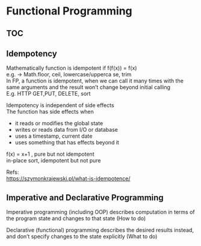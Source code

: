 # Functional Programming

## TOC


## Idempotency
Mathematically function is idempotent if f(f(x)) = f(x)   
e.g. -> Math.floor, ceil, lowercase/upperca
se, trim   
In FP, a function is idempotent, when we can call it many times with the same arguments and the result won’t change beyond initial calling      
E.g. HTTP GET,PUT, DELETE, sort

Idempotency is independent of side effects      
The function has side effects when
* it reads or modifies the global state
* writes or reads data from I/O or database
* uses a timestamp, current date
* uses something that has effects beyond it

f(x) = x+1 , pure but not idempotent  
in-place sort, idempotent but not pure  


Refs:   
https://szymonkrajewski.pl/what-is-idempotence/


## Imperative and Declarative Programming

Imperative programming (including OOP) describes computation in terms of the program state and changes to that state (How to do)

Declarative (functional) programming describes the desired results instead, and don’t specify changes to the state explicitly (What to do)




